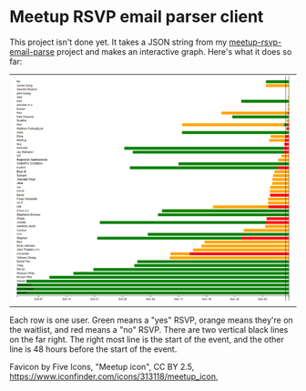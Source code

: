 # Meetup RSVP email parser client

This project isn't done yet. It takes a JSON string from my [meetup-rsvp-email-parse](https://github.com/pfroud/meetup-rsvp-email-parse) project and makes an interactive graph. Here's what it does so far:

<table><tr><td>
<img alt="screnshot of what it does so far" src="screenshot.png">
</td></tr></table>

Each row is one user. Green means a "yes" RSVP, orange means they're on the waitlist, and red means a "no" RSVP. There are two vertical black lines on the far right. The right most line is the start of the event, and the other line is 48 hours before the start of the event.



Favicon by Five Icons, "Meetup icon", CC BY 2.5, https://www.iconfinder.com/icons/313118/meetup_icon, 